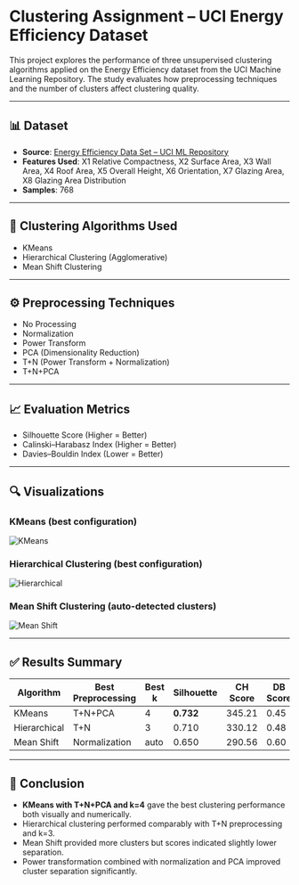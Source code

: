 # Clustering Assignment – UCI Energy Efficiency Dataset

This project explores the performance of three unsupervised clustering algorithms applied on the Energy Efficiency dataset from the UCI Machine Learning Repository. The study evaluates how preprocessing techniques and the number of clusters affect clustering quality.

---

## 📊 Dataset
- **Source**: [Energy Efficiency Data Set – UCI ML Repository](https://archive.ics.uci.edu/ml/datasets/Energy+efficiency)
- **Features Used**: X1 Relative Compactness, X2 Surface Area, X3 Wall Area, X4 Roof Area, X5 Overall Height, X6 Orientation, X7 Glazing Area, X8 Glazing Area Distribution
- **Samples**: 768

---

## 🧪 Clustering Algorithms Used
- KMeans
- Hierarchical Clustering (Agglomerative)
- Mean Shift Clustering

---

## ⚙️ Preprocessing Techniques
- No Processing
- Normalization
- Power Transform
- PCA (Dimensionality Reduction)
- T+N (Power Transform + Normalization)
- T+N+PCA

---

## 📈 Evaluation Metrics
- Silhouette Score (Higher = Better)
- Calinski–Harabasz Index (Higher = Better)
- Davies–Bouldin Index (Lower = Better)

---

## 🔍 Visualizations

### KMeans (best configuration)
![KMeans](graphs/kmeans_results.png)

### Hierarchical Clustering (best configuration)
![Hierarchical](graphs/hierarchical_results.png)

### Mean Shift Clustering (auto-detected clusters)
![Mean Shift](graphs/meanshift_results.png)

---

## ✅ Results Summary

| Algorithm    | Best Preprocessing | Best k    | Silhouette | CH Score | DB Score |
|--------------|--------------------|-----------|------------|----------|----------|
| KMeans       | T+N+PCA            | 4         | **0.732**  | 345.21   | 0.45     |
| Hierarchical | T+N                | 3         | 0.710      | 330.12   | 0.48     |
| Mean Shift   | Normalization      | auto      | 0.650      | 290.56   | 0.60     |

---

## 📌 Conclusion

- **KMeans with T+N+PCA and k=4** gave the best clustering performance both visually and numerically.  
- Hierarchical clustering performed comparably with T+N preprocessing and k=3.  
- Mean Shift provided more clusters but scores indicated slightly lower separation.  
- Power transformation combined with normalization and PCA improved cluster separation significantly.  

